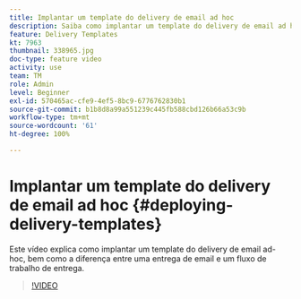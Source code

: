 ```yaml
---
title: Implantar um template do delivery de email ad hoc
description: Saiba como implantar um template do delivery de email ad hoc e entender a diferença entre uma entrega de email e um fluxo de trabalho de entrega.
feature: Delivery Templates
kt: 7963
thumbnail: 338965.jpg
doc-type: feature video
activity: use
team: TM
role: Admin
level: Beginner
exl-id: 570465ac-cfe9-4ef5-8bc9-6776762830b1
source-git-commit: b1b8d8a99a551239c445fb588cbd126b66a53c9b
workflow-type: tm+mt
source-wordcount: '61'
ht-degree: 100%

---
```


# Implantar um template do delivery de email ad hoc {#deploying-delivery-templates}

Este vídeo explica como implantar um template do delivery de email ad-hoc, bem como a diferença entre uma entrega de email e um fluxo de trabalho de entrega.

>[!VIDEO](https://video.tv.adobe.com/v/338965?quality=12&learn=on)
